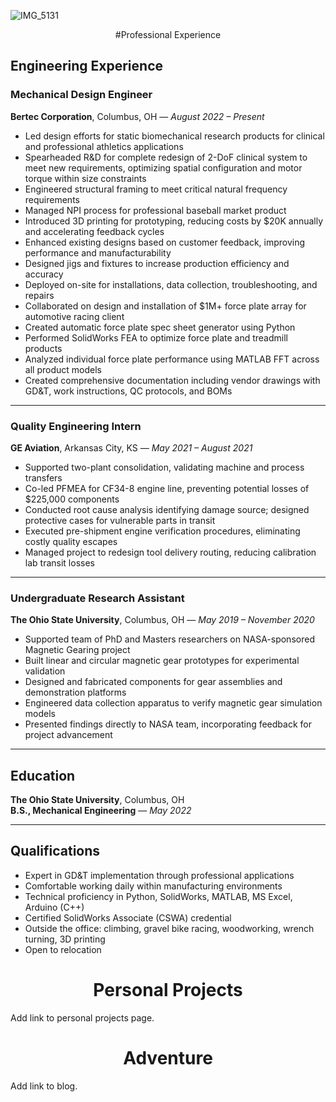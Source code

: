 ![IMG_5131](https://github.com/user-attachments/assets/3357f84e-4455-4689-98d3-301fca8f01a0)

<center>
#Professional Experience
</center>

## Engineering Experience

### **Mechanical Design Engineer**  
**Bertec Corporation**, Columbus, OH — *August 2022 – Present*  
- Led design efforts for static biomechanical research products for clinical and professional athletics applications  
- Spearheaded R&D for complete redesign of 2-DoF clinical system to meet new requirements, optimizing spatial configuration and motor torque within size constraints  
- Engineered structural framing to meet critical natural frequency requirements  
- Managed NPI process for professional baseball market product  
- Introduced 3D printing for prototyping, reducing costs by $20K annually and accelerating feedback cycles  
- Enhanced existing designs based on customer feedback, improving performance and manufacturability  
- Designed jigs and fixtures to increase production efficiency and accuracy  
- Deployed on-site for installations, data collection, troubleshooting, and repairs  
- Collaborated on design and installation of $1M+ force plate array for automotive racing client  
- Created automatic force plate spec sheet generator using Python  
- Performed SolidWorks FEA to optimize force plate and treadmill products  
- Analyzed individual force plate performance using MATLAB FFT across all product models  
- Created comprehensive documentation including vendor drawings with GD&T, work instructions, QC protocols, and BOMs  

---

### **Quality Engineering Intern**  
**GE Aviation**, Arkansas City, KS — *May 2021 – August 2021*  
- Supported two-plant consolidation, validating machine and process transfers  
- Co-led PFMEA for CF34-8 engine line, preventing potential losses of $225,000 components  
- Conducted root cause analysis identifying damage source; designed protective cases for vulnerable parts in transit  
- Executed pre-shipment engine verification procedures, eliminating costly quality escapes  
- Managed project to redesign tool delivery routing, reducing calibration lab transit losses  

---

### **Undergraduate Research Assistant**  
**The Ohio State University**, Columbus, OH — *May 2019 – November 2020*  
- Supported team of PhD and Masters researchers on NASA-sponsored Magnetic Gearing project  
- Built linear and circular magnetic gear prototypes for experimental validation  
- Designed and fabricated components for gear assemblies and demonstration platforms  
- Engineered data collection apparatus to verify magnetic gear simulation models  
- Presented findings directly to NASA team, incorporating feedback for project advancement  

---

## Education

**The Ohio State University**, Columbus, OH  
**B.S., Mechanical Engineering** — *May 2022*  

---

## Qualifications

- Expert in GD&T implementation through professional applications  
- Comfortable working daily within manufacturing environments  
- Technical proficiency in Python, SolidWorks, MATLAB, MS Excel, Arduino (C++)  
- Certified SolidWorks Associate (CSWA) credential  
- Outside the office: climbing, gravel bike racing, woodworking, wrench turning, 3D printing  
- Open to relocation  


<center>
  <h1>Personal Projects</h1>
</center>

Add link to personal projects page.

<center>
  <h1>Adventure</h1>
</center>

Add link to blog.
